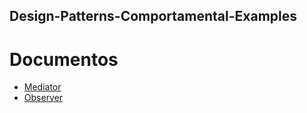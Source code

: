 ## Design-Patterns-Comportamental-Examples

# Documentos
* [Mediator](https://github.com/YuuyaOkatani/Design-Patterns-Comportamental-Examples/blob/main/docs/Mediator.md)
* [Observer](https://github.com/YuuyaOkatani/Design-Patterns-Comportamental-Examples/blob/main/docs/Observer.md)
